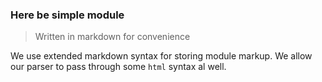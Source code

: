 ### Here be simple module
>Written in markdown for convenience

We use extended markdown syntax for storing module markup. We allow our parser to pass through some `html` syntax al well.